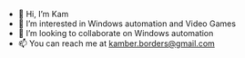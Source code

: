 - 👋 Hi, I’m Kam
- 👀 I’m interested in Windows automation and Video Games
- 💞️ I’m looking to collaborate on Windows automation
- 📫 You can reach me at kamber.borders@gmail.com

<!---
klborders/klborders is a ✨ special ✨ repository because its `README.md` (this file) appears on your GitHub profile.
You can click the Preview link to take a look at your changes.
--->
